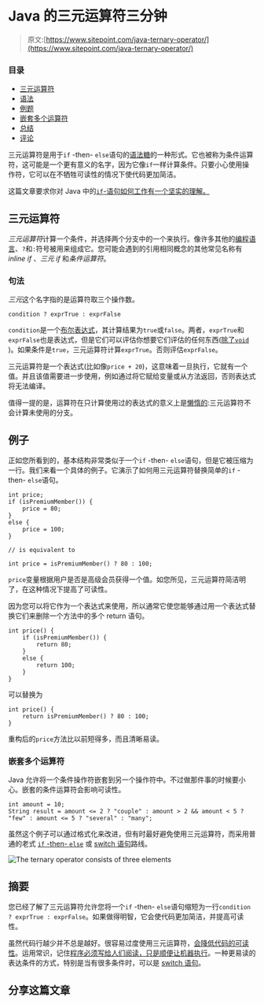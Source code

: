 # Java 的三元运算符三分钟

> 原文:[https://www.sitepoint.com/java-ternary-operator/](https://www.sitepoint.com/java-ternary-operator/)

### 目录 

*   [三元运算符](#ternaryoperator)
*   [语法](#syntax)
*   [例题](#examples)
*   [嵌套多个运算符](#nestingmultipleoperators)
*   [总结](#summary)
*   [评论](#comments)

三元运算符是用于`if` -then- `else`语句的[语法糖](https://en.wikipedia.org/wiki/Syntactic_sugar "Syntactic Sugar")的一种形式。它也被称为条件运算符，这可能是一个更有意义的名字，因为它像`if`一样计算条件。只要小心使用操作符，它可以在不牺牲可读性的情况下使代码更加简洁。

这篇文章要求你对 Java 中的[`if`-语句如何工作有一个坚实的理解。](https://www.sitepoint.com/javas-if-statement-tutorial/ "Java’s If Statement in Five Minutes")

## 三元运算符

*三元运算符*计算一个条件，并选择两个分支中的一个来执行。像许多其他的[编程语言](https://en.wikipedia.org/wiki/%3F: "Ternary Operators - ?:")、`?`和`:`符号被用来组成它。您可能会遇到的引用相同概念的其他常见名称有 *inline if* 、*三元 if* 和*条件运算符*。

### 句法

*三元*这个名字指的是运算符取三个操作数。

```
condition ? exprTrue : exprFalse 
```

`condition`是一个[布尔表达式](https://www.sitepoint.com/boolean-data-type/)，其计算结果为`true`或`false`。两者，`exprTrue`和`exprFalse`也是表达式，但是它们可以评估你想要它们评估的任何东西([除了`void`](https://docs.oracle.com/javase/specs/jls/se7/html/jls-15.html#jls-15.25) )。如果条件是`true`，三元运算符计算`exprTrue`。否则评估`exprFalse`。

三元运算符是一个表达式(比如像`price + 20`)，这意味着一旦执行，它就有一个值。并且该值需要进一步使用，例如通过将它赋给变量或从方法返回，否则表达式将无法编译。

值得一提的是，运算符在只计算使用过的表达式的意义上是[懒惰的](https://www.sitepoint.com/java-in-praise-of-laziness/):三元运算符不会计算未使用的分支。

## 例子

正如您所看到的，基本结构非常类似于一个`if` -then- `else`语句，但是它被压缩为一行。我们来看一个具体的例子。它演示了如何用三元运算符替换简单的`if` -then- `else`语句。

```
int price;
if (isPremiumMember()) {
    price = 80;
}
else {
    price = 100;
}

// is equivalent to

int price = isPremiumMember() ? 80 : 100; 
```

`price`变量根据用户是否是高级会员获得一个值。如您所见，三元运算符简洁明了，在这种情况下提高了可读性。

因为您可以将它作为一个表达式来使用，所以通常它使您能够通过用一个表达式替换它们来删除一个方法中的多个 return 语句。

```
int price() {
    if (isPremiumMember()) {
        return 80;
    }
    else {
        return 100;
    }
} 
```

可以替换为

```
int price() {
    return isPremiumMember() ? 80 : 100;
} 
```

重构后的`price`方法比以前短得多，而且清晰易读。

### 嵌套多个运算符

Java 允许将一个条件操作符嵌套到另一个操作符中。不过做那件事的时候要小心。嵌套的条件运算符会影响可读性。

```
int amount = 10;
String result = amount <= 2 ? "couple" : amount > 2 && amount < 5 ? "few" : amount <= 5 ? "several" : "many"; 
```

虽然这个例子可以通过格式化来改进，但有时最好避免使用三元运算符，而采用普通的老式 [`if` -then- `else`](https://www.sitepoint.com/javas-if-statement-tutorial/ "Java’s If Statement in Five Minutes") 或 [switch 语句](https://www.sitepoint.com/javas-switch-statement/ "Java’s Switch Statement in Three Minutes")路线。

![The ternary operator consists of three elements](../Images/de0fe9219059f94ef87421ee32343e47.png)

## 摘要

您已经了解了三元运算符允许您将一个`if` -then- `else`语句缩短为一行`condition ? exprTrue : exprFalse`。如果做得明智，它会使代码更加简洁，并提高可读性。

虽然代码行越少并不总是越好。很容易过度使用三元运算符，[会降低代码的可读性](http://softwareengineering.stackexchange.com/a/28315)。运用常识，记住[程序必须写给人们阅读，只是顺便让机器执行](https://www.goodreads.com/quotes/9168-programs-must-be-written-for-people-to-read-and-only "Harold Abelson, Structure and Interpretation of Computer Programs")。一种更易读的表达条件的方式，特别是当有很多条件时，可以是 [switch 语句](https://www.sitepoint.com/javas-switch-statement/ "Java’s Switch Statement in Three Minutes")。

## 分享这篇文章